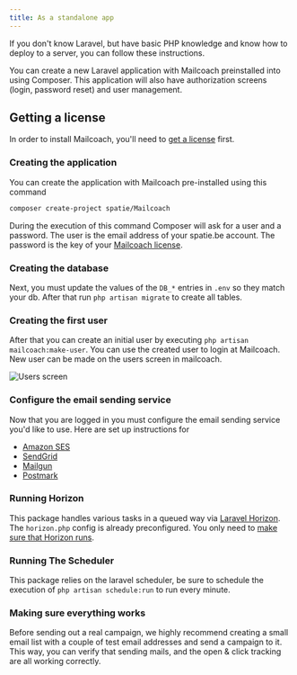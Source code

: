 ```yaml
---
title: As a standalone app
---
```


If you don't know Laravel, but have basic PHP knowledge and know how to deploy to a server, you can follow these instructions.

You can create a new Laravel application with Mailcoach preinstalled into using Composer. This application will also have authorization screens (login, password reset) and user management.

## Getting a license

In order to install Mailcoach, you'll need to [get a license](/docs/laravel-mailcoach/v5/general/getting-a-license) first.

### Creating the application

You can create the application with Mailcoach pre-installed using this command

```bash
composer create-project spatie/Mailcoach
```

During the execution of this command Composer will ask for a user and a password. The user is the email address 
of your spatie.be account. The password is the key of your [Mailcoach license](https://spatie.be/profile/purchases).

### Creating the database

Next, you must update the values of the `DB_*` entries in `.env` so they match your db. After that run `php artisan migrate` to create all tables.

### Creating the first user

After that you can create an initial user by executing `php artisan mailcoach:make-user`. You can use the created user to login at Mailcoach. New user can be made on the users screen in mailcoach.

![Users screen](/images/docs/v6/getting-started/users.png)

### Configure the email sending service

Now that you are logged in you must configure the email sending service you'd like to use. Here are set up instructions for

- [Amazon SES](/docs/laravel-mailcoach/v5/configuring-mail-providers/amazon-ses)
- [SendGrid](/docs/laravel-mailcoach/v5/configuring-mail-providers/sendgrid)
- [Mailgun](/docs/laravel-mailcoach/v5/configuring-mail-providers/mailgun)
- [Postmark](/docs/laravel-mailcoach/v5/configuring-mail-providers/postmark)

### Running Horizon

This package handles various tasks in a queued way via [Laravel Horizon](https://laravel.com/docs/7.x/horizon). The `horizon.php` config is already preconfigured. You only need to [make sure that Horizon runs](https://laravel.com/docs/7.x/horizon#running-horizon).

### Running The Scheduler

This package relies on the laravel scheduler, be sure to schedule the execution of `php artisan schedule:run` to run every minute.

### Making sure everything works

Before sending out a real campaign, we highly recommend creating a small email list with a couple of test email addresses and send a campaign to it. This way, you can verify that sending mails, and the open & click tracking are all working correctly.
